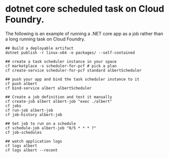 # dotnet core scheduled task on Cloud Foundry.

The following is an example of running a .NET core app as a job rather than a
long running task on Cloud Foundry.

```
## Build a deployable artifact
dotnet publish -r linux-x64 -o packages/ --self-contained

## create a task scheduler instance in your space
cf marketplace -s scheduler-for-pcf # pick a plan
cf create-service scheduler-for-pcf standard albertScheduler

## push your app and bind the task scheduler instance to it
cf push albert
cf bind-service albert albertScheduler

## Create a job definition and test it manually
cf create-job albert albert-job "exec ./albert"
cf jobs
cf run-job albert-job
cf job-history albert-job

## Set job to run on a schedule
cf schedule-job albert-job "0/5 * * * ?"
cf job-schedules

## watch application logs
cf logs albert
cf logs albert --recent
```

